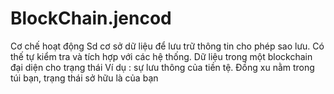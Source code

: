 # BlockChain.jencod

Cơ chế hoạt động
Sd cơ sở dữ liệu để lưu trữ thông tin cho phép sao lưu. Có thế tự kiểm tra và tích hợp với các hệ thống.
Dữ liệu trong một blockchain đại diện cho trạng thái 
Ví dụ : sự lưu thông của tiền tệ. Đồng xu nằm trong túi bạn, trạng thái sở hữu là của bạn
